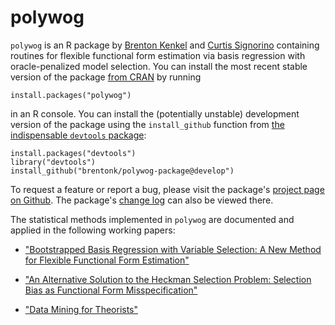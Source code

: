 polywog
=======

`polywog` is an R package by [Brenton Kenkel](http://www.bkenkel.com/) and
[Curtis Signorino](http://www.rochester.edu/college/psc/signorino/) containing
routines for flexible functional form estimation via basis regression with
oracle-penalized model selection.  You can install the most recent stable
version of the package
[from CRAN](http://cran.r-project.org/web/packages/polywog/index.html) by
running

```splus
install.packages("polywog")
```

in an R console.  You can install the (potentially unstable) development
version of the package using the `install_github` function from
[the indispensable `devtools` package](https://github.com/hadley/devtools):

```splus
install.packages("devtools")
library("devtools")
install_github("brentonk/polywog-package@develop")
```

To request a feature or report a bug, please visit the package's [project page
on Github](https://github.com/brentonk/polywog-package).  The package's
[change log](https://github.com/brentonk/polywog-package/blob/master/NEWS.md)
can also be viewed there.

The statistical methods implemented in `polywog` are documented and applied in
the following working papers:

* ["Bootstrapped Basis Regression with Variable Selection: A New Method for
Flexible Functional Form Estimation"](http://bkenkel.com/data/basics.pdf)

* ["An Alternative Solution to the Heckman Selection Problem: Selection Bias as Functional Form Misspecification"](http://polmeth.wustl.edu/mediaDetail.php?docId=1359)

* ["Data Mining for Theorists"](http://polmeth.wustl.edu/mediaDetail.php?docId=1278)
